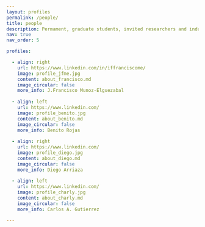 ```yaml
---
layout: profiles
permalink: /people/
title: people
description: Permament, graduate students, invited researchers and industry practitioners. All members of the DeML Research Lab
nav: true
nav_order: 5

profiles:

  - align: right
    url: https://www.linkedin.com/in/iffranciscome/
    image: profile_jfme.jpg
    content: about_francisco.md
    image_circular: false
    more_info: J.Francisco Munoz-Elguezabal
  
  - align: left
    url: https://www.linkedin.com/
    image: profile_benito.jpg
    content: about_benito.md
    image_circular: false
    more_info: Benito Rojas
  
  - align: right
    url: https://www.linkedin.com/
    image: profile_diego.jpg
    content: about_diego.md
    image_circular: false
    more_info: Diego Arriaza
  
  - align: left
    url: https://www.linkedin.com/
    image: profile_charly.jpg
    content: about_charly.md
    image_circular: false
    more_info: Carlos A. Gutierrez

---
```

